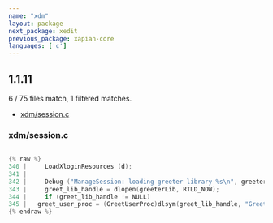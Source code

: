 ```yaml
---
name: "xdm"
layout: package
next_package: xedit
previous_package: xapian-core
languages: ['c']
---
```

## 1.1.11
6 / 75 files match, 1 filtered matches.

 - [xdm/session.c](#xdmsessionc)

### xdm/session.c

```c

{% raw %}
340 |     LoadXloginResources (d);
341 | 
342 |     Debug ("ManageSession: loading greeter library %s\n", greeterLib);
343 |     greet_lib_handle = dlopen(greeterLib, RTLD_NOW);
344 |     if (greet_lib_handle != NULL)
345 | 	greet_user_proc = (GreetUserProc)dlsym(greet_lib_handle, "GreetUser");
{% endraw %}

```